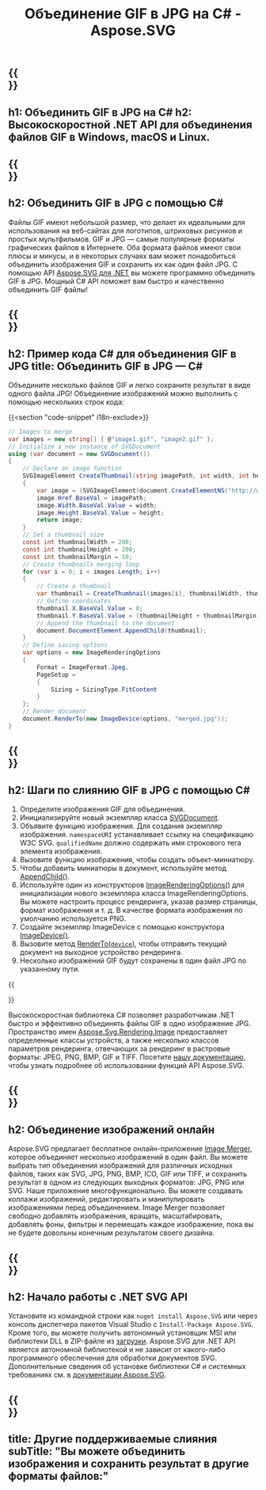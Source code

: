 ﻿---
translation: true
template: /templates/_template-merger-child.md
title: Объединение GIF в JPG на C# - Aspose.SVG
description: Объединение GIF в JPG с помощью .NET Core API в Windows, macOS и Linux
url: /net/merger/gif-to-jpg/
family: svg
platformtag: net
feature: merge
informat: GIF
outformat: JPG
otherformats: GIF JPEG PNG TIFF BMP
---

{{<section banner>}}
---
h1: Объединить GIF в JPG на C#
h2: Высокоскоростной .NET API для объединения файлов GIF в Windows, macOS и Linux.
---

{{<section overview>}}
---
h2: Объединить GIF в JPG с помощью C#
---

Файлы GIF имеют небольшой размер, что делает их идеальными для использования на веб-сайтах для логотипов, штриховых рисунков и простых мультфильмов. GIF и JPG — самые популярные форматы графических файлов в Интернете. Оба формата файлов имеют свои плюсы и минусы, и в некоторых случаях вам может понадобиться объединить изображения GIF и сохранить их как один файл JPG. С помощью API [Aspose.SVG для .NET](https://products.aspose.com/svg/net/) вы можете программно объединить GIF в JPG. Мощный C# API поможет вам быстро и качественно объединить GIF файлы!

{{<section code-text>}}
---
h2: Пример кода C# для объединения GIF в JPG
title: Объединить GIF в JPG — C#
---

Объедините несколько файлов GIF и легко сохраните результат в виде одного файла JPG! Объединение изображений можно выполнить с помощью нескольких строк кода:

{{<section "code-snippet" i18n-exclude>}}

```cs
// Images to merge 
var images = new string[] { @"image1.gif", "image2.gif" };
// Initialize a new instance of SVGDocument
using (var document = new SVGDocument())
{
    // Declare an image function
    SVGImageElement CreateThumbnail(string imagePath, int width, int height)
    {
        var image = (SVGImageElement)document.CreateElementNS("http://www.w3.org/2000/svg", "image");
        image.Href.BaseVal = imagePath;
        image.Width.BaseVal.Value = width;
        image.Height.BaseVal.Value = height;
        return image;
    }
    // Set a thumbnail size
    const int thumbnailWidth = 200;
    const int thumbnailHeight = 200;
    const int thumbnailMargin = 10;
    // Create thumbnails merging loop
    for (var i = 0; i < images.Length; i++)
    {
        // Create a thumbnail
        var thumbnail = CreateThumbnail(images[i], thumbnailWidth, thumbnailHeight);
        // Define coordinates 
        thumbnail.X.BaseVal.Value = 0;
        thumbnail.Y.BaseVal.Value = (thumbnailHeight + thumbnailMargin) * i;
        // Append the thumbnail to the document
        document.DocumentElement.AppendChild(thumbnail);
    }
    // Define saving options
    var options = new ImageRenderingOptions
    {
        Format = ImageFormat.Jpeg,
        PageSetup =
        {
            Sizing = SizingType.FitContent
        }
    };    
    // Render document 
    document.RenderTo(new ImageDevice(options, "merged.jpg"));
}
```

{{<section steps>}}
---
h2: Шаги по слиянию GIF в JPG с помощью C#
---
1. Определите изображения GIF для объединения.
1. Инициализируйте новый экземпляр класса [SVGDocument](https://reference.aspose.com/svg/net/aspose.svg/svgdocument/svgdocument/#constructor).
1. Объявите функцию изображения. Для создания экземпляр изображения. `namespaceURI` устанавливает ссылку на спецификацию W3C SVG. `qualifiedName` должно содержать имя строкового тега элемента изображения.
1. Вызовите функцию изображения, чтобы создать объект-миниатюру.
1. Чтобы добавить миниатюры в документ, используйте метод [AppendChild()](https://reference.aspose.com/svg/net/aspose.svg.dom/node/appendchild/#appendchild).
1. Используйте один из конструкторов [ImageRenderingOptions()](https://reference.aspose.com/svg/net/aspose.svg.rendering.image/imagerenderingoptions/) для инициализации нового экземпляра класса ImageRenderingOptions. Вы можете настроить процесс рендеринга, указав размер страницы, формат изображения и т. д. В качестве формата изображения по умолчанию используется PNG.
1. Создайте экземпляр ImageDevice с помощью конструктора [ImageDevice()](https://reference.aspose.com/svg/net/aspose.svg.rendering.image/imagedevice/imagedevice/#constructor_3).
1. Вызовите метод [RenderTo(`device`)](https://reference.aspose.com/svg/net/aspose.svg/svgdocument/renderto/#renderto), чтобы отправить текущий документ на выходное устройство рендеринга.
1. Несколько изображений GIF будут сохранены в один файл JPG по указанному пути.



{{<section documentation>}}

Высокоскоростная библиотека C# позволяет разработчикам .NET быстро и эффективно объединять файлы GIF в одно изображение JPG. Пространство имен [Aspose.Svg.Rendering.Image](https://reference.aspose.com/svg/net/aspose.svg.rendering.image/) предоставляет определенные классы устройств, а также несколько классов параметров рендеринга, отвечающих за рендеринг в растровые форматы: JPEG, PNG, BMP, GIF и TIFF. Посетите <a href="https://docs.aspose.com/svg/net/how-to-work-with-aspose-svg-api/" target="_blank">нашу документацию</a>, чтобы узнать подробнее об использовании функций API Aspose.SVG.

{{<section online-merger>}}
---
h2: Объединение изображений онлайн
---

Aspose.SVG предлагает бесплатное онлайн-приложение <a href="https://products.aspose.app/svg/merger" target="_blank">Image Merger</a>, которое объединяет несколько изображений в один файл. Вы можете выбрать тип объединения изображений для различных исходных файлов, таких как SVG, JPG, PNG, BMP, ICO, GIF или TIFF, и сохранить результат в одном из следующих выходных форматов: JPG, PNG или SVG. Наше приложение многофункционально. Вы можете создавать коллажи изображений, редактировать и манипулировать изображениями перед объединением. Image Merger позволяет свободно добавлять изображения, вращать, масштабировать, добавлять фоны, фильтры и перемещать каждое изображение, пока вы не будете довольны конечным результатом своего дизайна.

{{<section get-started>}}
---
h2: Начало работы с .NET SVG API
---

Установите из командной строки как ```nuget install Aspose.SVG``` или через консоль диспетчера пакетов Visual Studio с ```Install-Package Aspose.SVG```.
Кроме того, вы можете получить автономный установщик MSI или библиотеки DLL в ZIP-файле из [загрузки](https://releases.aspose.com/svg/net/). Aspose.SVG для .NET API является автономной библиотекой и не зависит от какого-либо программного обеспечения для обработки документов SVG.
 Дополнительные сведения об установке библиотеки C# и системных требованиях см. в [документации Aspose.SVG](https://docs.aspose.com/svg/net/getting-started/).

{{<section other-mergers>}}
---
title: Другие поддерживаемые слияния
subTitle: "Вы можете объединить изображения и сохранить результат в другие форматы файлов:"
---